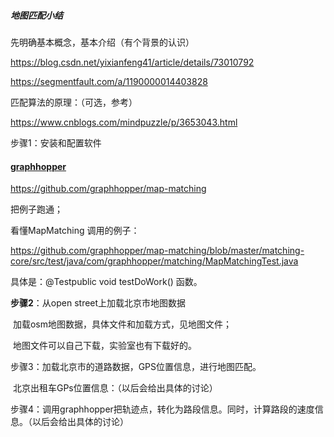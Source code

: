 ##### 地图匹配小结

先明确基本概念，基本介绍（有个背景的认识）

https://blog.csdn.net/yixianfeng41/article/details/73010792

https://segmentfault.com/a/1190000014403828



匹配算法的原理：（可选，参考）

https://www.cnblogs.com/mindpuzzle/p/3653043.html

步骤1：安装和配置软件

#### [graphhopper](https://github.com/graphhopper)

https://github.com/graphhopper/map-matching



把例子跑通；

看懂MapMatching 调用的例子：

https://github.com/graphhopper/map-matching/blob/master/matching-core/src/test/java/com/graphhopper/matching/MapMatchingTest.java

具体是：@Testpublic void testDoWork() 函数。







**步骤2**：从open street上加载北京市地图数据

​	加载osm地图数据，具体文件和加载方式，见地图文件；

​	地图文件可以自己下载，实验室也有下载好的。



步骤3：加载北京市的道路数据，GPS位置信息，进行地图匹配。

​		北京出租车GPs位置信息：（以后会给出具体的讨论）

步骤4：调用graphhopper把轨迹点，转化为路段信息。同时，计算路段的速度信息。（以后会给出具体的讨论）

